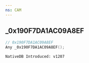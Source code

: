 ```yaml
---
ns: CAM
---
```

## _0x190F7DA1AC09A8EF

```c
// 0x190F7DA1AC09A8EF
Any _0x190F7DA1AC09A8EF();
```

```
NativeDB Introduced: v1207
```

